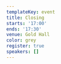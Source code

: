 ```yaml
---
templateKey: event
title: Closing
starts: '17:00'
ends: '17:30'
venue: Gold Hall
color: grey
register: true
speakers: []
---
```

